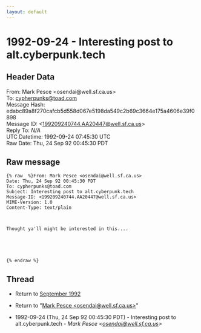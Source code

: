 ```yaml
---
layout: default
---
```


# 1992-09-24 - Interesting post to alt.cyberpunk.tech

## Header Data

From: Mark Pesce \<osendai<span>@</span>well.sf.ca.us\><br>
To: cypherpunks@toad.com<br>
Message Hash: edabc89a8f270cafcb5d558d067e5198da549c2b69c3664e175a4606e39f0898<br>
Message ID: \<199209240744.AA20447@well.sf.ca.us\><br>
Reply To: _N/A_<br>
UTC Datetime: 1992-09-24 07:45:30 UTC<br>
Raw Date: Thu, 24 Sep 92 00:45:30 PDT<br>

## Raw message

```
{% raw  %}From: Mark Pesce <osendai@well.sf.ca.us>
Date: Thu, 24 Sep 92 00:45:30 PDT
To: cypherpunks@toad.com
Subject: Interesting post to alt.cyberpunk.tech
Message-ID: <199209240744.AA20447@well.sf.ca.us>
MIME-Version: 1.0
Content-Type: text/plain



Thought ya'll might be interested in this....





{% endraw %}
```

## Thread

+ Return to [September 1992](/archive/1992/09)

+ Return to "[Mark Pesce <osendai<span>@</span>well.sf.ca.us>](/authors/mark_pesce_osendai_at_well_sf_ca_us_)"

+ 1992-09-24 (Thu, 24 Sep 92 00:45:30 PDT) - Interesting post to alt.cyberpunk.tech - _Mark Pesce \<osendai@well.sf.ca.us\>_


